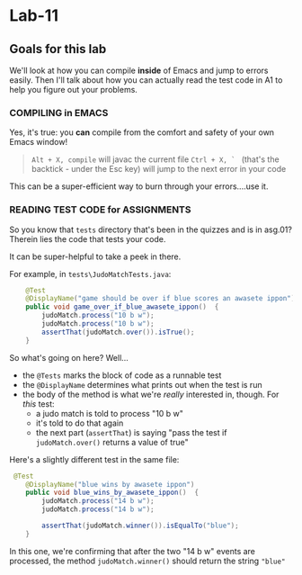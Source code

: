 # Lab-11

## Goals for this lab

We'll look at how you can compile **inside** of Emacs and jump to errors easily.
Then I'll talk about how you can actually read the test code in A1 to help you figure out your problems.

### COMPILING in EMACS

Yes, it's true: you **can** compile from the comfort and safety of your own Emacs window!

> `Alt + X, compile` will javac the current file
> ``Ctrl + X, ` `` (that's the backtick - under the Esc key) will jump to the next error in your code

This can be a super-efficient way to burn through your errors....use it.

### READING TEST CODE for ASSIGNMENTS

So you know that `tests` directory that's been in the quizzes and is in asg.01? Therein lies the code that tests your code.

It can be super-helpful to take a peek in there.

For example, in `tests\JudoMatchTests.java`:

```Java
    @Test
    @DisplayName("game should be over if blue scores an awasete ippon")
    public void game_over_if_blue_awasete_ippon()  {
        judoMatch.process("10 b w");
        judoMatch.process("10 b w");
        assertThat(judoMatch.over()).isTrue();
    }
```

So what's going on here? Well...

- the `@Tests` marks the block of code as a runnable test
- the `@DisplayName` determines what prints out when the test is run
- the body of the method is what we're _really_ interested in, though. For _this_ test:
   - a judo match is told to process "10 b w"
   - it's told to do that again
   - the next part (`assertThat`) is saying "pass the test if `judoMatch.over()` returns a value of true"

Here's a slightly different test in the same file:

```Java
 @Test
    @DisplayName("blue wins by awasete ippon")
    public void blue_wins_by_awasete_ippon()  {
        judoMatch.process("14 b w");
        judoMatch.process("14 b w");

        assertThat(judoMatch.winner()).isEqualTo("blue");
    }
```

In this one, we're confirming that after the two "14 b w" events are processed, the method `judoMatch.winner()` should return the string `"blue"`